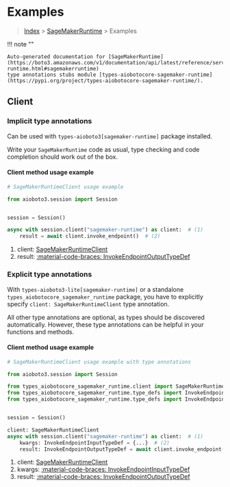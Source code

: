 # Examples

> [Index](../README.md) > [SageMakerRuntime](./README.md) > Examples

!!! note ""

    Auto-generated documentation for [SageMakerRuntime](https://boto3.amazonaws.com/v1/documentation/api/latest/reference/services/sagemaker-runtime.html#sagemakerruntime)
    type annotations stubs module [types-aiobotocore-sagemaker-runtime](https://pypi.org/project/types-aiobotocore-sagemaker-runtime/).

## Client

### Implicit type annotations

Can be used with `types-aioboto3[sagemaker-runtime]` package installed.

Write your `SageMakerRuntime` code as usual,
type checking and code completion should work out of the box.



#### Client method usage example

```python
# SageMakerRuntimeClient usage example

from aioboto3.session import Session


session = Session()

async with session.client("sagemaker-runtime") as client:  # (1)
    result = await client.invoke_endpoint()  # (2)
```

1. client: [SageMakerRuntimeClient](./client.md)
2. result: [:material-code-braces: InvokeEndpointOutputTypeDef](./type_defs.md#invokeendpointoutputtypedef)






### Explicit type annotations

With `types-aioboto3-lite[sagemaker-runtime]`
or a standalone `types_aiobotocore_sagemaker_runtime` package, you have to explicitly specify
`client: SageMakerRuntimeClient` type annotation.

All other type annotations are optional, as types should be discovered automatically.
However, these type annotations can be helpful in your functions and methods.


#### Client method usage example

```python
# SageMakerRuntimeClient usage example with type annotations

from aioboto3.session import Session

from types_aiobotocore_sagemaker_runtime.client import SageMakerRuntimeClient
from types_aiobotocore_sagemaker_runtime.type_defs import InvokeEndpointOutputTypeDef
from types_aiobotocore_sagemaker_runtime.type_defs import InvokeEndpointInputTypeDef


session = Session()

client: SageMakerRuntimeClient
async with session.client("sagemaker-runtime") as client:  # (1)
    kwargs: InvokeEndpointInputTypeDef = {...}  # (2)
    result: InvokeEndpointOutputTypeDef = await client.invoke_endpoint(**kwargs)  # (3)
```

1. client: [SageMakerRuntimeClient](./client.md)
2. kwargs: [:material-code-braces: InvokeEndpointInputTypeDef](./type_defs.md#invokeendpointinputtypedef)
3. result: [:material-code-braces: InvokeEndpointOutputTypeDef](./type_defs.md#invokeendpointoutputtypedef)






